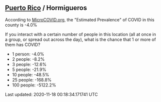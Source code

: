 
## [Puerto Rico](/united-states/puerto-rico) / Hormigueros

According to [MicroCOVID.org](http://microcovid.org),
the "Estimated Prevalence" of COVID in this county is -4.0%

If you interact with a certain number of people in this location
(all at once in a group, or spread out across the day), what is the chance that
1 or more of them has COVID?

- 1 person: -4.0%
- 2 people: -8.2%
- 3 people: -12.6%
- 5 people: -21.9%
- 10 people: -48.5%
- 25 people: -168.8%
- 100 people: -5122.2%

Last updated: 2020-11-18 00:18:34.171741 UTC
